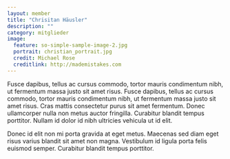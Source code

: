 ```yaml
---
layout: member
title: "Chrisitan Häusler"
description: ""
category: mitglieder
image:
  feature: so-simple-sample-image-2.jpg
  portrait: christian_portrait.jpg
  credit: Michael Rose
  creditlink: http://mademistakes.com
---
```

Fusce dapibus, tellus ac cursus commodo, tortor mauris condimentum nibh, ut fermentum massa justo sit amet risus. Fusce dapibus, tellus ac cursus commodo, tortor mauris condimentum nibh, ut fermentum massa justo sit amet risus. Cras mattis consectetur purus sit amet fermentum. Donec ullamcorper nulla non metus auctor fringilla. Curabitur blandit tempus porttitor. Nullam id dolor id nibh ultricies vehicula ut id elit.

Donec id elit non mi porta gravida at eget metus. Maecenas sed diam eget risus varius blandit sit amet non magna. Vestibulum id ligula porta felis euismod semper. Curabitur blandit tempus porttitor.
